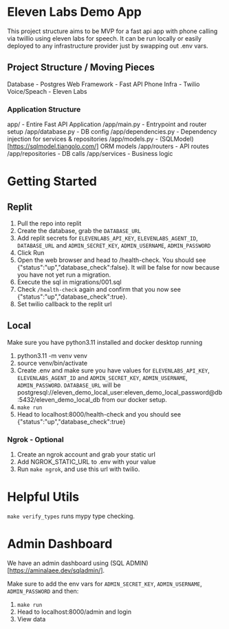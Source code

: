 # Eleven Labs Demo App

This project structure aims to be MVP for a fast api app with phone calling via twillio using eleven labs for speech.
It can be run locally or easily deployed to any infrastructure provider just by swapping out .env vars.

## Project Structure / Moving Pieces

Database - Postgres
Web Framework - Fast API
Phone Infra - Twilio
Voice/Speach - Eleven Labs

### Application Structure

app/ - Entire Fast API Application
/app/main.py - Entrypoint and router setup
/app/database.py - DB config
/app/dependencies.py - Dependency injection for services & repositories
/app/models.py - (SQLModel)[https://sqlmodel.tiangolo.com/] ORM models
/app/routers - API routes
/app/repositories - DB calls
/app/services - Business logic

# Getting Started

## Replit

1. Pull the repo into replit
2. Create the database, grab the `DATABASE_URL`
3. Add replit secrets for `ELEVENLABS_API_KEY`, `ELEVENLABS_AGENT_ID`, `DATABASE_URL` and `ADMIN_SECRET_KEY`, `ADMIN_USERNAME`, `ADMIN_PASSWORD`
4. Click Run
5. Open the web browser and head to /health-check. You should see {"status":"up","database_check":false}. It will be false for now because you have not yet run a migration.
6. Execute the sql in migrations/001.sql
7. Check `/health-check` again and confirm that you now see {"status":"up","database_check":true}.
8. Set twilio callback to the replit url

## Local

Make sure you have python3.11 installed and docker desktop running

1. python3.11 -m venv venv
2. source venv/bin/activate
3. Create .env and make sure you have values for `ELEVENLABS_API_KEY`, `ELEVENLABS_AGENT_ID` and `ADMIN_SECRET_KEY`, `ADMIN_USERNAME`, `ADMIN_PASSWORD`. `DATABASE_URL` will be postgresql://eleven_demo_local_user:eleven_demo_local_password@db:5432/eleven_demo_local_db from our docker setup.
4. `make run`
5. Head to localhost:8000/health-check and you should see {"status":"up","database_check":true}

### Ngrok - Optional

1. Create an ngrok account and grab your static url
2. Add NGROK_STATIC_URL to .env with your value
3. Run `make ngrok`, and use this url with twilio.

# Helpful Utils

`make verify_types` runs mypy type checking.

# Admin Dashboard

We have an admin dashboard using (SQL ADMIN)[https://aminalaee.dev/sqladmin/].

Make sure to add the env vars for `ADMIN_SECRET_KEY`, `ADMIN_USERNAME`, `ADMIN_PASSWORD` and then:

1. `make run`
2. Head to localhost:8000/admin and login
3. View data
